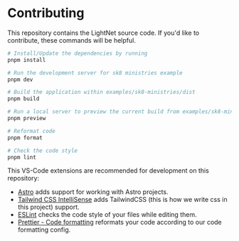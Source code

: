 # Contributing

This repository contains the LightNet source code. If you'd like to contribute, these commands will be helpful.

```sh
# Install/Update the dependencies by running
pnpm install

# Run the development server for sk8 ministries example
pnpm dev

# Build the application within examples/sk8-ministries/dist
pnpm build

# Run a local server to preview the current build from examples/sk8-ministries/dist
pnpm preview

# Reformat code
pnpm format

# Check the code style
pnpm lint
```

This VS-Code extensions are recommended for development on this repository:

- [Astro](https://marketplace.visualstudio.com/items?itemName=astro-build.astro-vscode) adds support for working with Astro projects.
- [Tailwind CSS IntelliSense](https://marketplace.visualstudio.com/items?itemName=bradlc.vscode-tailwindcss) adds TailwindCSS (this is how we write css in this project) support.
- [ESLint](https://marketplace.visualstudio.com/items?itemName=dbaeumer.vscode-eslint) checks the code style of your files while editing them.
- [Prettier - Code formatting](https://marketplace.visualstudio.com/items?itemName=esbenp.prettier-vscode) reformats your code according to our code formatting config.
